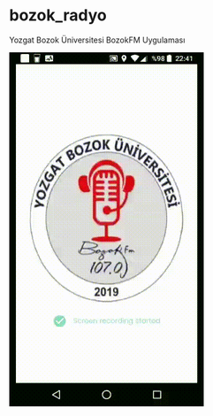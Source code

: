 # bozok_radyo
Yozgat Bozok Üniversitesi BozokFM Uygulaması

![alt text](https://github.com/celalkutluer/bozok_radyo/blob/master/assets/images/uyg.gif)
